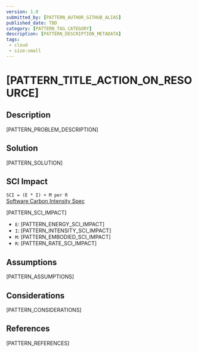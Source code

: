 ```yaml
---
version: 1.0
submitted_by: [PATTERN_AUTHOR_GITHUB_ALIAS]
published_date: TBD
category: [PATTERN_TAG_CATEGORY]
description: [PATTERN_DESCRIPTION_METADATA]
tags: 
 - cloud
 - size:small
---
```


# [PATTERN_TITLE_ACTION_ON_RESOURCE]

## Description

[PATTERN_PROBLEM_DESCRIPTION]

## Solution

[PATTERN_SOLUTION] 

## SCI Impact

`SCI = (E * I) + M per R`  
[Software Carbon Intensity Spec](https://grnsft.org/sci)

[PATTERN_SCI_IMPACT]

- `E`: [PATTERN_ENERGY_SCI_IMPACT]
- `I`: [PATTERN_INTENSITY_SCI_IMPACT]
- `M`: [PATTERN_EMBODIED_SCI_IMPACT]
- `R`: [PATTERN_RATE_SCI_IMPACT]

## Assumptions

[PATTERN_ASSUMPTIONS]

## Considerations

[PATTERN_CONSIDERATIONS]

## References

[PATTERN_REFERENCES]
